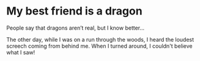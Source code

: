 # My best friend is a dragon
People say that dragons aren’t real, but I know better...

The other day, while I was on a run through the woods, I heard the loudest screech coming from behind me. When I turned around, I couldn't believe what I saw!
